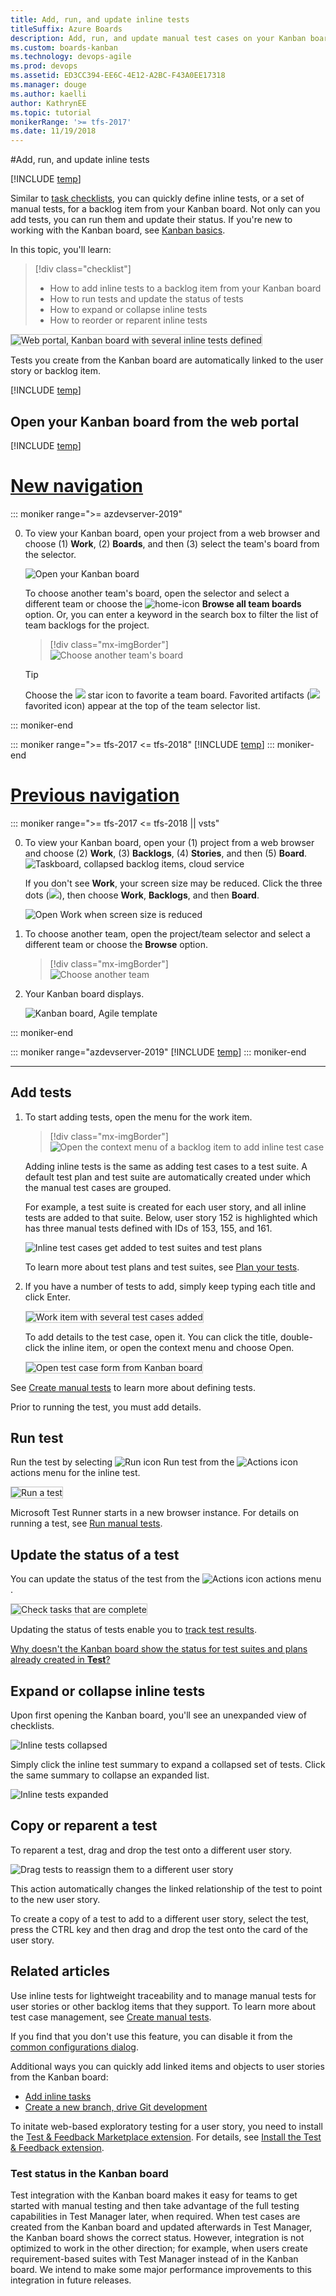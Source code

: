 ```yaml
---
title: Add, run, and update inline tests
titleSuffix: Azure Boards  
description: Add, run, and update manual test cases on your Kanban board for lightweight tracking in Azure Boards, Azure DevOps, & Team Foundation Server   
ms.custom: boards-kanban 
ms.technology: devops-agile
ms.prod: devops
ms.assetid: ED3CC394-EE6C-4E12-A2BC-F43A0EE17318  
ms.manager: douge
ms.author: kaelliauthor: KathrynEE
ms.topic: tutorial
monikerRange: '>= tfs-2017'
ms.date: 11/19/2018
---
```


#Add, run, and update inline tests

[!INCLUDE [temp](../../_shared/dev15-and-ts-version-header.md)]  

Similar to [task checklists](add-task-checklists.md), you can quickly define inline tests, or a set of manual tests, for a backlog item from your Kanban board. Not only can you add tests, you can run them and update their status. If you're new to working with the Kanban board, see [Kanban basics](kanban-basics.md). 

In this topic, you'll learn: 
> [!div class="checklist"]    
> * How to add inline tests to a backlog item from your Kanban board  
> * How to run tests and update the status of tests  
> * How to expand or collapse inline tests   
> * How to reorder or reparent inline tests  

<img src="_img/i-test-board-intro.png" alt="Web portal, Kanban board with several inline tests defined" style="border: 1px solid #C3C3C3;" /> 

Tests you create from the Kanban board are automatically linked to the user story or backlog item.  

[!INCLUDE [temp](../_shared/prerequisites.md)]



## Open your Kanban board from the web portal

[!INCLUDE [temp](../../_shared/new-navigation-7.md)] 

# [New navigation](#tab/new-nav)

::: moniker range=">= azdevserver-2019"

0. To view your Kanban board, open your project from a web browser and choose (1) **Work**, (2) **Boards**, and then (3) select the team's board from the selector. 

	![Open your Kanban board](_img/quickstart/open-kanban-board-agile.png)  

	To choose another team's board, open the selector and select a different team or choose the ![home-icon](/azure/devops/_img/icons/home-icon.png) **Browse all team boards** option. Or, you can enter a keyword in the search box to filter the list of team backlogs for the project.

	> [!div class="mx-imgBorder"]  
	> ![Choose another team's board](_img/quickstart/select-kanban-team-board.png)  

	> [!TIP]    
	> Choose the ![ ](/azure/devops/_img/icons/icon-favorite-star.png) star icon to favorite a team board. Favorited artifacts (![ ](/azure/devops/_img/icons/icon-favorited.png) favorited icon) appear at the top of the team selector list.

::: moniker-end

::: moniker range=">= tfs-2017 <= tfs-2018"
[!INCLUDE [temp](../../_shared/new-navigation-not-supported.md)] 
::: moniker-end


# [Previous navigation](#tab/previous-nav)

::: moniker range=">= tfs-2017 <= tfs-2018 || vsts"

0. To view your Kanban board, open your (1) project from a web browser and choose (2) **Work**, (3) **Backlogs**, (4) **Stories**, and then (5) **Board**. 
	![Taskboard, collapsed backlog items, cloud service](_img/quickstart/open-kanban-board.png)

	If you don't see **Work**, your screen size may be reduced. Click the three dots (![ ](/azure/devops/_shared/_img/ellipses-reduced-screen-size.png)), then choose **Work**, **Backlogs**, and then **Board**.   

	![Open Work when screen size is reduced](_img/kanban-quickstart-reduced-screensize.png)   

0.	To choose another team, open the project/team selector and select a different team or choose the **Browse** option. 

	> [!div class="mx-imgBorder"]  
	> ![Choose another team](../sprints/_img/assign-items-sprint/team-selector-backlogs-standard.png) 

0. Your Kanban board displays. 

	![Kanban board, Agile template](_img/kanban-basics-intro.png)  

::: moniker-end

::: moniker range="azdevserver-2019"
[!INCLUDE [temp](../../_shared/previous-navigation-not-supported-azd.md)] 
::: moniker-end

---


## Add tests   

1. To start adding tests, open the menu for the work item.  

	> [!div class="mx-imgBorder"]  
	> ![Open the context menu of a backlog item to add inline test case](_img/i-test-add-test.png)   

	Adding inline tests is the same as adding test cases to a test suite. A default test plan and test suite are automatically created under which the manual test cases are grouped.

	For example, a test suite is created for each user story, and all inline tests are added to that suite. Below, user story 152 is highlighted which has three manual tests defined with IDs of 153, 155, and 161.  

	![Inline test cases get added to test suites and test plans](_img/i-test-plan-suite.png) 

	To learn more about test plans and test suites, see [Plan your tests](../../test/create-a-test-plan.md).  

2. If you have a number of tests to add, simply keep typing each title and click Enter. 

	<img src="_img/i-test-story-with-3-inline-tests.png" alt="Work item with several test cases added" style="border: 1px solid #C3C3C3;" />   

	To add details to the test case, open it. You can click the title, double-click the inline item, or open the context menu and choose Open. 

	<img src="_img/i-test-case-form.png" alt="Open test case form from Kanban board" style="border: 1px solid #C3C3C3;" /> 

See [Create manual tests](../../test/create-test-cases.md) to learn more about defining tests. 

Prior to running the test, you must add details. 

## Run test 

Run the test by selecting ![Run icon](../_img/icons/run_query.png) Run test from the ![Actions icon](../_img/icons/actions-icon.png) actions menu for the inline test.  

<img src="_img/i-test-run-test.png" alt="Run a test" style="border: 1px solid #C3C3C3;" />  

Microsoft Test Runner starts in a new browser instance. For details on running a test, see [Run manual tests](../../test/run-manual-tests.md).


## Update the status of a test  

You can update the status of the test from the ![Actions icon](../_img/icons/actions-icon.png) actions menu . 

<img src="_img/i-test-update-status.png" alt="Check tasks that are complete" style="border: 1px solid #C3C3C3;" /> 
 
Updating the status of tests enable you to [track test results](../../test/track-test-status.md).  

[Why doesn't the Kanban board show the status for test suites and plans already created in **Test**?](#test-status-kanban)

## Expand or collapse inline tests  

Upon first opening the Kanban board, you'll see an unexpanded view of checklists.

![Inline tests collapsed](_img/i-test-open-board-collapsed-tests.png)

Simply click the inline test summary to expand a collapsed set of tests. Click the same summary to collapse an expanded list. 

![Inline tests expanded](_img/i-test-expanded-test-list.png)

## Copy or reparent a test 

To reparent a test, drag and drop the test onto a different user story.    

![Drag tests to reassign them to a different user story ](_img/i-test-drag-reparent.png)  

This action automatically changes the linked relationship of the test to point to the new user story. 

To create a copy of a test to add to a different user story, select the test, press the CTRL key and then drag and drop the test onto the card of the user story.  


## Related articles

Use inline tests for lightweight traceability and to manage manual tests for user stories or other backlog items that they support. To learn more about test case management, see [Create manual tests](../../test/create-test-cases.md).  

If you find that you don't use this feature, you can disable it from the [common configurations dialog](../../boards/boards/customize-cards.md#annotations). 

Additional ways you can quickly add linked items and objects to user stories from the Kanban board:
- [Add inline tasks](add-task-checklists.md)
- [Create a new branch, drive Git development](../backlogs/connect-work-items-to-git-dev-ops.md) 

To initate web-based exploratory testing for a user story, you need to install the [Test & Feedback Marketplace extension](https://marketplace.visualstudio.com/items?itemName=ms.vss-exploratorytesting-web). For details, see [Install the Test & Feedback extension](../../test/perform-exploratory-tests.md).

<a name="test-status-kanban"></a>
### Test status in the Kanban board

Test integration with the Kanban board makes it easy for teams to get started with manual testing and then take advantage of the full testing capabilities in Test Manager later, when required. When test cases are created from the Kanban board and updated afterwards in Test Manager, the Kanban board shows the correct status. However, integration is not optimized to work in the other direction; for example, when users create requirement-based suites with Test Manager instead of in the Kanban board. We intend to make some major performance improvements to this integration in future releases.
